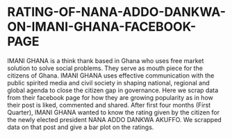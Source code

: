 # RATING-OF-NANA-ADDO-DANKWA-ON-IMANI-GHANA-FACEBOOK-PAGE
IMANI GHANA is a think thank based in Ghana who uses free market solution to solve social problems.
They serve as mouth piece for the citizens of Ghana. IMANI GHANA uses effective communication with the public spirited media and 
civil society in shaping national, regional and global agenda to close the citizen gap in governance. 
Here we scrap data from their facebook page for how they are growing popularity as in how their post is liked, commented and 
shared. 
After first four months (First Quarter), IMANI GHANA wanted to know the rating given by the citizen for the newly elected president NANA ADDO
DANKWA AKUFFO.
We scrapped data on that post and give a bar plot on the ratings.
